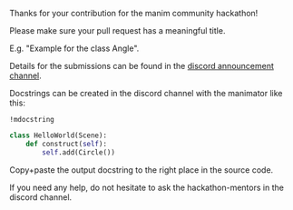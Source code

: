 Thanks for your contribution for the manim community hackathon!

Please make sure your pull request has a meaningful title.

E.g. "Example for the class Angle".

Details for the submissions can be found in the [discord announcement channel](https://discord.com/channels/581738731934056449/581739610154074112/846460718479966228
).

Docstrings can be created in the discord channel with the manimator like this:
```
!mdocstring
```
```python
class HelloWorld(Scene):
    def construct(self):
        self.add(Circle())
```
Copy+paste the output docstring to the right place in the source code.

If you need any help, do not hesitate to ask the hackathon-mentors in the discord channel.
